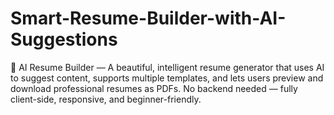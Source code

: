 # Smart-Resume-Builder-with-AI-Suggestions
🚀 AI Resume Builder — A beautiful, intelligent resume generator that uses AI to suggest content, supports multiple templates, and lets users preview and download professional resumes as PDFs. No backend needed — fully client-side, responsive, and beginner-friendly.
